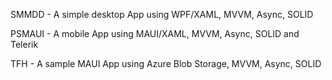 SMMDD - A simple desktop App using WPF/XAML, MVVM, Async, SOLID

PSMAUI - A mobile App using MAUI/XAML, MVVM, Async, SOLID and Telerik

TFH - A sample MAUI App using Azure Blob Storage, MVVM, Async, SOLID
